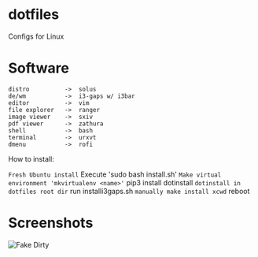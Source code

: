 # dotfiles

Configs for Linux

# Software
```
distro          ->  solus
de/wm           ->  i3-gaps w/ i3bar
editor          ->  vim
file explorer   ->  ranger
image viewer    ->  sxiv
pdf viewer      ->  zathura
shell           ->  bash
terminal        ->  urxvt
dmenu           ->  rofi
```

How to install:

` Fresh Ubuntu install
` Execute 'sudo bash install.sh'
` Make virtual environment 'mkvirtualenv <name>'
` pip3 install dotinstall
` dotinstall in dotfiles root dir
` run installi3gaps.sh
` manually make install xcwd
` reboot
# Screenshots
![](screenshots/2018_07_14.png "Fake Dirty")
